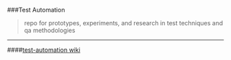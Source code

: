 ###Test Automation
> repo for prototypes, experiments, and research in test techniques and qa methodologies
____________________________________


####[test-automation wiki]





[test-automation wiki]:https://github.com/jayjaycody/test-automation/wiki
